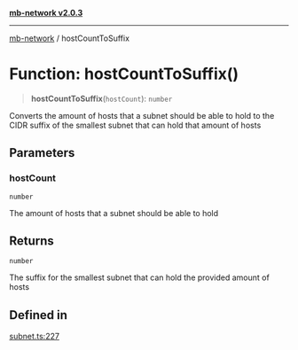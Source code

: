 [**mb-network v2.0.3**](../README.md)

***

[mb-network](../README.md) / hostCountToSuffix

# Function: hostCountToSuffix()

> **hostCountToSuffix**(`hostCount`): `number`

Converts the amount of hosts that a subnet should be able to hold to the CIDR suffix of the smallest subnet that can hold that amount of hosts

## Parameters

### hostCount

`number`

The amount of hosts that a subnet should be able to hold

## Returns

`number`

The suffix for the smallest subnet that can hold the provided amount of hosts

## Defined in

[subnet.ts:227](https://github.com/mbachmann97/mb-network/blob/ec859bc9fa23945f71168926642866140fd255b1/src/subnet.ts#L227)
